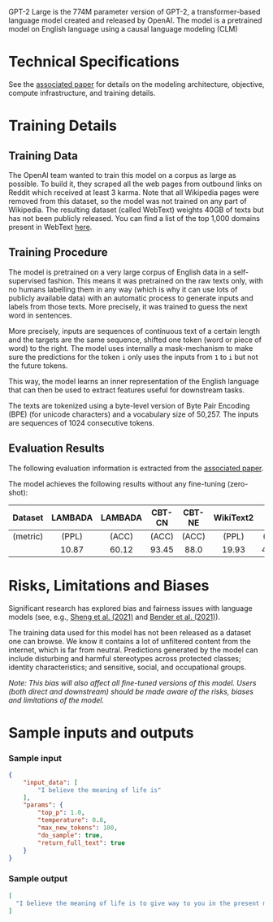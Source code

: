 GPT-2 Large is the 774M parameter version of GPT-2, a transformer-based language model created and released by OpenAI. The model is a pretrained model on English language using a causal language modeling (CLM)

# Technical Specifications

See the [associated paper](https://d4mucfpksywv.cloudfront.net/better-language-models/language_models_are_unsupervised_multitask_learners.pdf) for details on the modeling architecture, objective, compute infrastructure, and training details.

# Training Details

## Training Data

The OpenAI team wanted to train this model on a corpus as large as possible. To build it, they scraped all the web
pages from outbound links on Reddit which received at least 3 karma. Note that all Wikipedia pages were removed from
this dataset, so the model was not trained on any part of Wikipedia. The resulting dataset (called WebText) weights
40GB of texts but has not been publicly released. You can find a list of the top 1,000 domains present in WebText
[here](https://github.com/openai/gpt-2/blob/master/domains.txt).

## Training Procedure

The model is pretrained on a very large corpus of English data in a self-supervised fashion. This
means it was pretrained on the raw texts only, with no humans labelling them in any way (which is why it can use lots
of publicly available data) with an automatic process to generate inputs and labels from those texts. More precisely,
it was trained to guess the next word in sentences.

More precisely, inputs are sequences of continuous text of a certain length and the targets are the same sequence,
shifted one token (word or piece of word) to the right. The model uses internally a mask-mechanism to make sure the
predictions for the token `i` only uses the inputs from `1` to `i` but not the future tokens.

This way, the model learns an inner representation of the English language that can then be used to extract features
useful for downstream tasks.

The texts are tokenized using a byte-level version of Byte Pair Encoding (BPE) (for unicode characters) and a
vocabulary size of 50,257. The inputs are sequences of 1024 consecutive tokens.

## Evaluation Results

The following evaluation information is extracted from the [associated paper](https://d4mucfpksywv.cloudfront.net/better-language-models/language_models_are_unsupervised_multitask_learners.pdf).

The model achieves the following results without any fine-tuning (zero-shot):

| Dataset  | LAMBADA | LAMBADA | CBT-CN | CBT-NE | WikiText2 | PTB    | enwiki8 | text8  | WikiText103 | 1BW   |
|:--------:|:-------:|:-------:|:------:|:------:|:---------:|:------:|:-------:|:------:|:-----------:|:-----:|
| (metric) | (PPL)   | (ACC)   | (ACC)  | (ACC)  | (PPL)     | (PPL)  | (BPB)   | (BPC)  | (PPL)       | (PPL) |
|          | 10.87   | 60.12   | 93.45  | 88.0   | 19.93     | 40.31  | 0.97    | 1.02   | 22.05       | 44.575|

# Risks, Limitations and Biases

Significant research has explored bias and fairness issues with language models (see, e.g., [Sheng et al. (2021)](https://aclanthology.org/2021.acl-long.330.pdf) and [Bender et al. (2021)](https://dl.acm.org/doi/pdf/10.1145/3442188.3445922)). 

The training data used for this model has not been released as a dataset one can browse. We know it contains a lot of unfiltered content from the internet, which is far from neutral. Predictions generated by the model can include disturbing and harmful stereotypes across protected classes; identity characteristics; and sensitive, social, and occupational groups.

*Note: This bias will also affect all fine-tuned versions of this model. Users (both direct and downstream) should be made aware of the risks, biases and limitations of the model.*

# Sample inputs and outputs

### Sample input
```json
{
    "input_data": [
        "I believe the meaning of life is"
    ],
    "params": {
        "top_p": 1.0,
        "temperature": 0.8,
        "max_new_tokens": 100,
        "do_sample": true,
        "return_full_text": true
    }
}
```

### Sample output
```json
[
  "I believe the meaning of life is to give way to you in the present moment to the things you love the most. We don't need to worry about your feelings of guilt, anger, or pain; we need to find ways to make things easier for you and help you get back to normal.\n\nAs a mother, I've always considered that the meaning of the world came from the love we gave each other. I believe that love is a life-sustaining energy that can help us reach our goal of one day"
]
```
